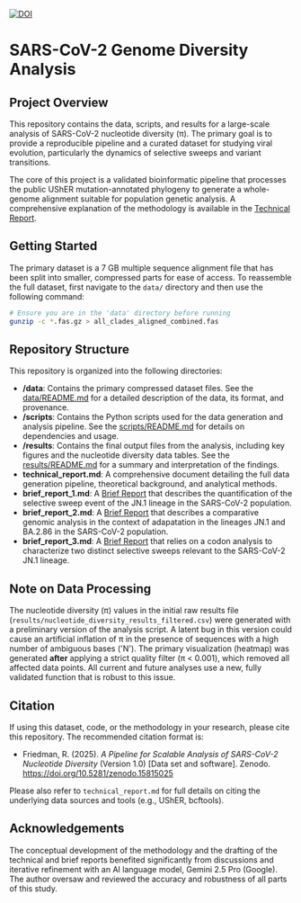 [![DOI](https://zenodo.org/badge/DOI/10.5281/zenodo.15825646.svg)](https://doi.org/10.5281/zenodo.15825646)
# SARS-CoV-2 Genome Diversity Analysis

## Project Overview

This repository contains the data, scripts, and results for a large-scale analysis of SARS-CoV-2 nucleotide diversity (π). The primary goal is to provide a reproducible pipeline and a curated dataset for studying viral evolution, particularly the dynamics of selective sweeps and variant transitions.

The core of this project is a validated bioinformatic pipeline that processes the public UShER mutation-annotated phylogeny to generate a whole-genome alignment suitable for population genetic analysis. A comprehensive explanation of the methodology is available in the [Technical Report](./technical_report.md).

## Getting Started

The primary dataset is a 7 GB multiple sequence alignment file that has been split into smaller, compressed parts for ease of access. To reassemble the full dataset, first navigate to the `data/` directory and then use the following command:

```bash
# Ensure you are in the 'data' directory before running
gunzip -c *.fas.gz > all_clades_aligned_combined.fas
```

## Repository Structure

This repository is organized into the following directories:

*   **/data**: Contains the primary compressed dataset files. See the [data/README.md](./data/README.md) for a detailed description of the data, its format, and provenance.
*   **/scripts**: Contains the Python scripts used for the data generation and analysis pipeline. See the [scripts/README.md](./scripts/README.md) for details on dependencies and usage.
*   **/results**: Contains the final output files from the analysis, including key figures and the nucleotide diversity data tables. See the [results/README.md](./results/README.md) for a summary and interpretation of the findings.
*   **technical_report.md**: A comprehensive document detailing the full data generation pipeline, theoretical background, and analytical methods.
*   **brief_report_1.md**: A [Brief Report](./brief_report_1.md) that describes the quantification of the selective sweep event of the JN.1 lineage in the SARS-CoV-2 population.
*   **brief_report_2.md**: A [Brief Report](./brief_report_2.md) that describes a comparative genomic analysis in the context of adapatation in the lineages JN.1 and BA.2.86 in the SARS-CoV-2 population.
*   **brief_report_3.md**: A [Brief Report](./brief_report_3.md) that relies on a codon analysis to characterize two distinct selective sweeps relevant to the SARS-CoV-2 JN.1 lineage.

## Note on Data Processing

The nucleotide diversity (π) values in the initial raw results file (`results/nucleotide_diversity_results_filtered.csv`) were generated with a preliminary version of the analysis script. A latent bug in this version could cause an artificial inflation of π in the presence of sequences with a high number of ambiguous bases ('N'). The primary visualization (heatmap) was generated **after** applying a strict quality filter (π < 0.001), which removed all affected data points. All current and future analyses use a new, fully validated function that is robust to this issue.

## Citation

If using this dataset, code, or the methodology in your research, please cite this repository. The recommended citation format is:

*   Friedman, R. (2025). *A Pipeline for Scalable Analysis of SARS-CoV-2 Nucleotide Diversity* (Version 1.0) [Data set and software]. Zenodo. https://doi.org/10.5281/zenodo.15815025

Please also refer to `technical_report.md` for full details on citing the underlying data sources and tools (e.g., UShER, bcftools).

## Acknowledgements

The conceptual development of the methodology and the drafting of the technical and brief reports benefited significantly from discussions and iterative refinement with an AI language model, Gemini 2.5 Pro (Google). The author oversaw and reviewed the accuracy and robustness of all parts of this study.
